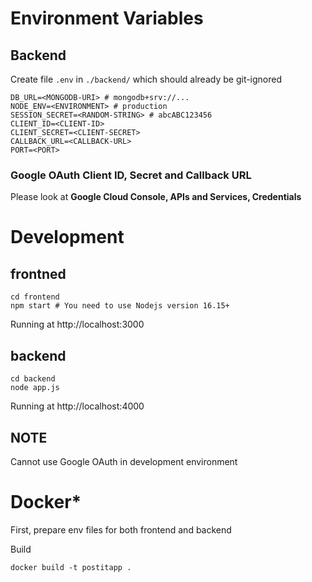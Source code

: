 # Environment Variables

## Backend
Create file `.env` in `./backend/` which should already be git-ignored
```
DB_URL=<MONGODB-URI> # mongodb+srv://...
NODE_ENV=<ENVIRONMENT> # production
SESSION_SECRET=<RANDOM-STRING> # abcABC123456
CLIENT_ID=<CLIENT-ID>
CLIENT_SECRET=<CLIENT-SECRET>
CALLBACK_URL=<CALLBACK-URL>
PORT=<PORT>
```

### Google OAuth Client ID, Secret and Callback URL
Please look at **Google Cloud Console, APIs and Services, Credentials**

# Development

## frontned
```
cd frontend
npm start # You need to use Nodejs version 16.15+
```
Running at http://localhost:3000

## backend
```
cd backend
node app.js
```
Running at http://localhost:4000

## NOTE
Cannot use Google OAuth in development environment

# Docker*

First, prepare env files for both frontend and backend

Build
```
docker build -t postitapp .
```
